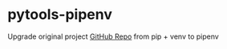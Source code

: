 # pytools-pipenv
Upgrade original project [GitHub Repo](https://github.com/mauriciodoerr/pytools) from pip + venv to pipenv

